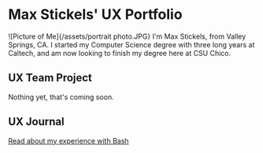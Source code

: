 # Max Stickels' UX Portfolio

![Picture of Me]{/assets/portrait photo.JPG}
I'm Max Stickels, from Valley Springs, CA. I started my Computer Science degree with three long years at Caltech, and am now looking to finish my degree here at CSU Chico.

## UX Team Project

Nothing yet, that's coming soon.

## UX Journal

[Read about my experience with Bash](j01/)
